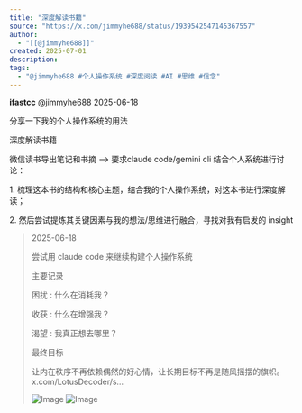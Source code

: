 ```yaml
---
title: "深度解读书籍"
source: "https://x.com/jimmyhe688/status/1939542547145367557"
author:
  - "[[@jimmyhe688]]"
created: 2025-07-01
description:
tags:
  - "@jimmyhe688 #个人操作系统 #深度阅读 #AI #思维 #信念"
---
```

**ifastcc** @jimmyhe688 2025-06-18

分享一下我的个人操作系统的用法

深度解读书籍

微信读书导出笔记和书摘 --> 要求claude code/gemini cli 结合个人系统进行讨论：

1\. 梳理这本书的结构和核心主题，结合我的个人操作系统，对这本书进行深度解读；

2\. 然后尝试提炼其关键因素与我的想法/思维进行融合，寻找对我有启发的 insight

> 2025-06-18
> 
> 尝试用 claude code 来继续构建个人操作系统
> 
> 主要记录
> 
> 困扰 : 什么在消耗我？
> 
> 收获 : 什么在增强我？
> 
> 渴望 : 我真正想去哪里？
> 
> 最终目标
> 
> 让内在秩序不再依赖偶然的好心情，让长期目标不再是随风摇摆的旗帜。 x.com/LotusDecoder/s…
> 
> ![Image](https://pbs.twimg.com/media/Guqg2V2WgAAFCbz?format=png&name=large) ![Image](https://pbs.twimg.com/media/GtsLw04aQAE74R5?format=jpg&name=large)
